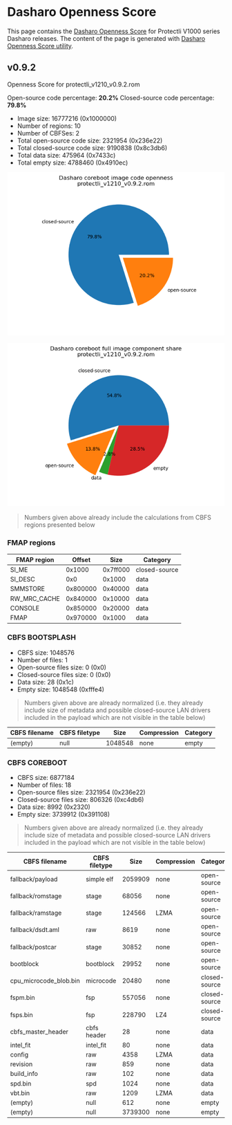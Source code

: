 # Dasharo Openness Score

This page contains the [Dasharo Openness
Score](../../glossary.md#dasharo-openness-score) for Protectli V1000 series
Dasharo releases. The content of the page is generated with [Dasharo Openness
Score utility](https://github.com/Dasharo/Openness-Score).

## v0.9.2

Openness Score for protectli_v1210_v0.9.2.rom

Open-source code percentage: **20.2%**
Closed-source code percentage: **79.8%**

* Image size: 16777216 (0x1000000)
* Number of regions: 10
* Number of CBFSes: 2
* Total open-source code size: 2321954 (0x236e22)
* Total closed-source code size: 9190838 (0x8c3db6)
* Total data size: 475964 (0x7433c)
* Total empty size: 4788460 (0x4910ec)

![](protectli_v1210_v0.9.2.rom_openness_chart.png)

![](protectli_v1210_v0.9.2.rom_openness_chart_full_image.png)

> Numbers given above already include the calculations from CBFS regions
> presented below

### FMAP regions

| FMAP region | Offset | Size | Category |
| ----------- | ------ | ---- | -------- |
| SI_ME | 0x1000 | 0x7ff000 | closed-source |
| SI_DESC | 0x0 | 0x1000 | data |
| SMMSTORE | 0x800000 | 0x40000 | data |
| RW_MRC_CACHE | 0x840000 | 0x10000 | data |
| CONSOLE | 0x850000 | 0x20000 | data |
| FMAP | 0x970000 | 0x1000 | data |

### CBFS BOOTSPLASH

* CBFS size: 1048576
* Number of files: 1
* Open-source files size: 0 (0x0)
* Closed-source files size: 0 (0x0)
* Data size: 28 (0x1c)
* Empty size: 1048548 (0xfffe4)

> Numbers given above are already normalized (i.e. they already include size
> of metadata and possible closed-source LAN drivers included in the payload
 > which are not visible in the table below)

| CBFS filename | CBFS filetype | Size | Compression | Category |
| ------------- | ------------- | ---- | ----------- | -------- |
| (empty) | null | 1048548 | none | empty |

### CBFS COREBOOT

* CBFS size: 6877184
* Number of files: 18
* Open-source files size: 2321954 (0x236e22)
* Closed-source files size: 806326 (0xc4db6)
* Data size: 8992 (0x2320)
* Empty size: 3739912 (0x391108)

> Numbers given above are already normalized (i.e. they already include size
> of metadata and possible closed-source LAN drivers included in the payload
 > which are not visible in the table below)

| CBFS filename | CBFS filetype | Size | Compression | Category |
| ------------- | ------------- | ---- | ----------- | -------- |
| fallback/payload | simple elf | 2059909 | none | open-source |
| fallback/romstage | stage | 68056 | none | open-source |
| fallback/ramstage | stage | 124566 | LZMA | open-source |
| fallback/dsdt.aml | raw | 8619 | none | open-source |
| fallback/postcar | stage | 30852 | none | open-source |
| bootblock | bootblock | 29952 | none | open-source |
| cpu_microcode_blob.bin | microcode | 20480 | none | closed-source |
| fspm.bin | fsp | 557056 | none | closed-source |
| fsps.bin | fsp | 228790 | LZ4 | closed-source |
| cbfs_master_header | cbfs header | 28 | none | data |
| intel_fit | intel_fit | 80 | none | data |
| config | raw | 4358 | LZMA | data |
| revision | raw | 859 | none | data |
| build_info | raw | 102 | none | data |
| spd.bin | spd | 1024 | none | data |
| vbt.bin | raw | 1209 | LZMA | data |
| (empty) | null | 612 | none | empty |
| (empty) | null | 3739300 | none | empty |
